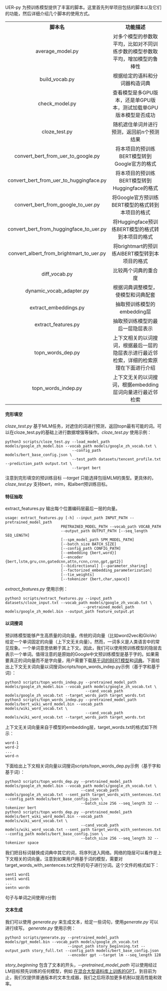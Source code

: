 UER-py 为预训练模型提供了丰富的脚本。这里首先列举项目包括的脚本以及它们的功能，然后详细介绍几个脚本的使用方式。
<table>
<tr align="center"><th> 脚本名 <th> 功能描述
<tr align="center"><td> average_model.py <td> 对多个模型的参数取平均，比如对不同训练步数的模型参数取平均，增加模型的鲁棒性
<tr align="center"><td> build_vocab.py <td> 根据给定的语料和分词器构造词典
<tr align="center"><td> check_model.py <td> 查看模型是多GPU版本，还是单GPU版本，测试加载单GPU版本模型是否成功
<tr align="center"><td> cloze_test.py <td> 随机遮住单词并进行预测，返回前n个预测结果
<tr align="center"><td> convert_bert_from_uer_to_google.py <td> 将本项目的预训练BERT模型转到Google官方的格式
<tr align="center"><td> convert_bert_from_uer_to_huggingface.py <td> 将本项目的预训练BERT模型转到Huggingface的格式
<tr align="center"><td> convert_bert_from_google_to_uer.py <td> 将Google官方预训练BERT模型的格式转到本项目的格式
<tr align="center"><td> convert_bert_from_huggingface_to_uer.py <td> 将Huggingface预训练BERT模型的格式转到本项目的格式
<tr align="center"><td> convert_albert_from_brightmart_to_uer.py <td> 将brightmart的预训练AlBERT模型转到本项目的格式
<tr align="center"><td> diff_vocab.py <td> 比较两个词典的重合度
<tr align="center"><td> dynamic_vocab_adapter.py <td> 根据词典调整模型，使模型和词典配套
<tr align="center"><td> extract_embeddings.py <td> 抽取预训练模型的embedding层
<tr align="center"><td> extract_features.py <td> 抽取预训练模型的最后一层隐层表示
<tr align="center"><td> topn_words_dep.py <td> 上下文相关的以词搜词，根据最后一层的隐层表示进行最近邻检索，详细的检索原理在下面进行介绍
<tr align="center"><td> topn_words_indep.py <td> 上下文无关的以词搜词，根据embedding层词向量进行最近邻检索
</table>

#### 完形填空
*cloze_test.py* 基于MLM任务，对遮住的词进行预测，返回topn最有可能的词。可以在cloze_test.py的基础上进行数据增强等操作。*cloze_test.py* 使用示例：
```
python3 scripts/cloze_test.py --load_model_path models/google_zh_model.bin --vocab_path models/google_zh_vocab.txt \
                              --config_path models/bert_base_config.json \
                              --test_path datasets/tencent_profile.txt --prediction_path output.txt \
                              --target bert
```
注意到完形填空的预训练目标 *--target* 只能选择包括MLM的类型。更具体的，*cloze_test.py* 支持bert，mlm，和albert预训练目标。

#### 特征抽取
extract_features.py 输出每个位置编码层最后一层的向量。
```
usage: extract_features.py [-h] --input_path INPUT_PATH --pretrained_model_path
                         PRETRAINED_MODEL_PATH --vocab_path VOCAB_PATH
                         --output_path OUTPUT_PATH [--seq_length SEQ_LENGTH]
                         [--spm_model_path SPM_MODEL_PATH]
                         [--batch_size BATCH_SIZE]
                         [--config_path CONFIG_PATH]
                         [--embedding {bert,word}]
                         [--encoder {bert,lstm,gru,cnn,gatedcnn,attn,rcnn,crnn,gpt,gpt2}]
                         [--bidirectional] [--parameter_sharing] 
                         [--factorized_embedding_parameterization]
                         [--tie_weights]
                         [--tokenizer {bert,char,space}]
```
*extract_features.py* 使用示例：
```
python3 scripts/extract_features.py --input_path datasets/cloze_input.txt --vocab_path models/google_zh_vocab.txt \
                                   --pretrained_model_path models/google_zh_model.bin --output_path feature_output.pt
```

#### 以词搜词
预训练模型能够产生高质量的词向量。传统的词向量（比如word2vec和GloVe）给定一个单词固定的向量（上下文无关向量）。然而，一词多义是人类语言中的常见现象。一个单词意思依赖于其上下文。因此，我们可以使用预训练模型的隐层去表示一个单词。值得注意的是原始的Google中文预训练模型是基于字的。如果需要真正的词向量而不是字向量，用户需要下载[基于词的BERT模型](https://share.weiyun.com/5s4HVMi)和[词典](https://share.weiyun.com/5NWYbYn)。下面给出上下文无关词向量以词搜词scripts/topn_words_indep.py示例（基于字和基于词）：
```
python3 scripts/topn_words_indep.py --pretrained_model_path models/google_zh_model.bin --vocab_path models/google_zh_vocab.txt \
                                    --cand_vocab_path models/google_zh_vocab.txt --target_words_path target_words.txt
python3 scripts/topn_words_indep.py --pretrained_model_path models/bert_wiki_word_model.bin --vocab_path models/wiki_word_vocab.txt \
                                    --cand_vocab_path models/wiki_word_vocab.txt --target_words_path target_words.txt
```
上下文无关词向量来自于模型的embedding层，target_words.txt的格式如下所示：
```
word-1
word-2
...
word-n
```
下面给出上下文相关词向量以词搜词scripts/topn_words_dep.py示例（基于字和基于词）：
```
python3 scripts/topn_words_dep.py --pretrained_model_path models/google_zh_model.bin --vocab_path models/google_zh_vocab.txt \
                                  --cand_vocab_path models/google_zh_vocab.txt --sent_path target_words_with_sentences.txt --config_path models/bert_base_config.json \
                                  --batch_size 256 --seq_length 32 --tokenizer bert
python3 scripts/topn_words_dep.py --pretrained_model_path models/bert_wiki_word_model.bin --vocab_path models/wiki_word_vocab.txt \
                                  --cand_vocab_path models/wiki_word_vocab.txt --sent_path target_words_with_sentences.txt --config_path models/bert_base_config.json \
                                  --batch_size 256 --seq_length 32 --tokenizer space
```
我们把目标词替换成词典中其它的词，将序列送入网络。网络的隐层可以看作是上下文相关的词向量。注意到如果用户用基于词的模型，需要对target_words_with_sentences.txt文件的句子进行分词。这个文件的格式如下：
```
sent1 word1
sent1 word1
...
sentn wordn
```
句子与单词之间使用\t分割

#### 文本生成
我们可以使用 *generate.py* 来生成文本，给定一些词句，使用*generate.py* 可以进行续写。
 *generate.py* 使用示例：
```
python3 scripts/generate.py --pretrained_model_path models/gpt_model.bin --vocab_path models/google_zh_vocab.txt 
                            --input_path story_beginning.txt --output_path story_full.txt --config_path models/bert_base_config.json 
                            --encoder gpt --target lm --seq_length 128  
```
*story_beginning* 包含了文本的开头，*--pretrained_model_path* 可以使用经过LM目标预先训练的任何模型，例如 [在混合大型语料库上训练的GPT](https://share.weiyun.com/51nTP8V)。到目前为止，我们仅提供普通版本的文本生成器，我们之后将添加更多机制以提高性能和效率。
